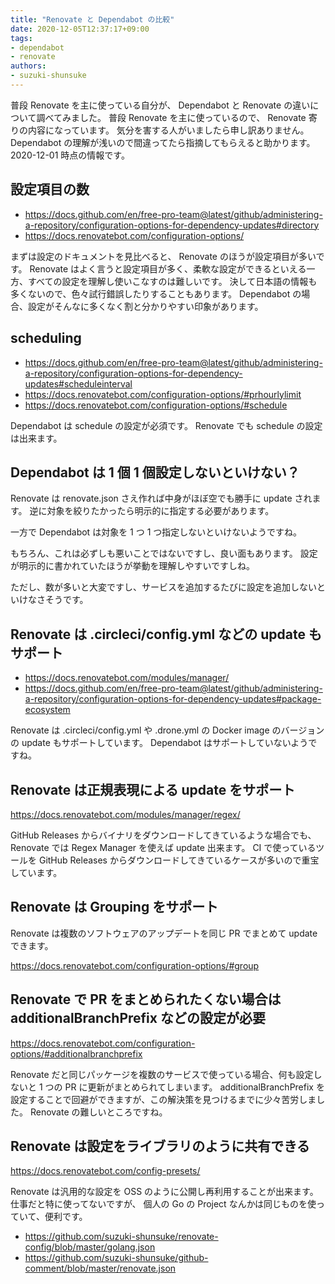 ```yaml
---
title: "Renovate と Dependabot の比較"
date: 2020-12-05T12:37:17+09:00
tags:
- dependabot
- renovate
authors:
- suzuki-shunsuke
---
```


普段 Renovate を主に使っている自分が、 Dependabot と Renovate の違いについて調べてみました。
普段 Renovate を主に使っているので、 Renovate 寄りの内容になっています。
気分を害する人がいましたら申し訳ありません。
Dependabot の理解が浅いので間違ってたら指摘してもらえると助かります。
2020-12-01 時点の情報です。

## 設定項目の数

* https://docs.github.com/en/free-pro-team@latest/github/administering-a-repository/configuration-options-for-dependency-updates#directory
* https://docs.renovatebot.com/configuration-options/

まずは設定のドキュメントを見比べると、 Renovate のほうが設定項目が多いです。
Renovate はよく言うと設定項目が多く、柔軟な設定ができるといえる一方、すべての設定を理解し使いこなすのは難しいです。
決して日本語の情報も多くないので、色々試行錯誤したりすることもあります。
Dependabot の場合、設定がそんなに多くなく割と分かりやすい印象があります。

## scheduling

* https://docs.github.com/en/free-pro-team@latest/github/administering-a-repository/configuration-options-for-dependency-updates#scheduleinterval
* https://docs.renovatebot.com/configuration-options/#prhourlylimit
* https://docs.renovatebot.com/configuration-options/#schedule

Dependabot は schedule の設定が必須です。
Renovate でも schedule の設定は出来ます。

## Dependabot は 1 個 1 個設定しないといけない？

Renovate は renovate.json さえ作れば中身がほぼ空でも勝手に update されます。
逆に対象を絞りたかったら明示的に指定する必要があります。

一方で Dependabot は対象を 1 つ 1 つ指定しないといけないようですね。

もちろん、これは必ずしも悪いことではないですし、良い面もあります。
設定が明示的に書かれていたほうが挙動を理解しやすいですしね。

ただし、数が多いと大変ですし、サービスを追加するたびに設定を追加しないといけなさそうです。

## Renovate は .circleci/config.yml などの update もサポート

* https://docs.renovatebot.com/modules/manager/
* https://docs.github.com/en/free-pro-team@latest/github/administering-a-repository/configuration-options-for-dependency-updates#package-ecosystem

Renovate は .circleci/config.yml や .drone.yml の Docker image のバージョンの update もサポートしています。
Dependabot はサポートしていないようですね。

## Renovate は正規表現による update をサポート

https://docs.renovatebot.com/modules/manager/regex/

GitHub Releases からバイナリをダウンロードしてきているような場合でも、
Renovate では Regex Manager を使えば update 出来ます。
CI で使っているツールを GitHub Releases からダウンロードしてきているケースが多いので重宝しています。

## Renovate は Grouping をサポート

Renovate は複数のソフトウェアのアップデートを同じ PR でまとめて update できます。

https://docs.renovatebot.com/configuration-options/#group

## Renovate で PR をまとめられたくない場合は additionalBranchPrefix などの設定が必要

https://docs.renovatebot.com/configuration-options/#additionalbranchprefix

Renovate だと同じパッケージを複数のサービスで使っている場合、何も設定しないと 1 つの PR に更新がまとめられてしまいます。
additionalBranchPrefix を設定することで回避ができますが、この解決策を見つけるまでに少々苦労しました。
Renovate の難しいところですね。

## Renovate は設定をライブラリのように共有できる

https://docs.renovatebot.com/config-presets/

Renovate は汎用的な設定を OSS のように公開し再利用することが出来ます。
仕事だと特に使ってないですが、
個人の Go の Project なんかは同じものを使っていて、便利です。

* https://github.com/suzuki-shunsuke/renovate-config/blob/master/golang.json
* https://github.com/suzuki-shunsuke/github-comment/blob/master/renovate.json
